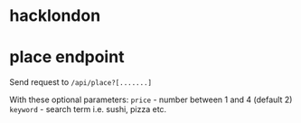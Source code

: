 # hacklondon

# place endpoint
Send request to `/api/place?[.......]`

With these optional parameters:
`price` - number between 1 and 4 (default 2)
`keyword` - search term i.e. sushi, pizza etc.
